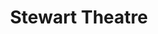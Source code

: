 ---
events:
- building: Stewart Theatre
  categories: stewart-theatre
  description: The university celebrated the 50th anniversary of the first four African
    American undergraduate students who had enrolled at NC State. Three of the four
    were honored at an event in Stewart Theatre.
  event_decade: '2000'
  event_id: '36'
  excerpt: The university celebrated the 50th anniversary of the first four African
    American undergraduate students who had enrolled at NC State. Three of the four
    were honored at an event in Stewart Theatre.
  image id (orig): funk_talleyStudentCenter
  image_caption: Talley Student Center
  image_id: funk_talleyStudentCenter
  image_link: https://d.lib.ncsu.edu/collections/catalog/funk_talleyStudentCenter
  start_date: 10/18/2006
  title: First Four Honored
  year: '2006'
- building: Stewart Theatre
  categories: stewart-theatre
  description: Yolanda King, Martin Luther King, Jr.'s daughter, addressed students
    in Stewart Theatre as part of the NCSU MLK Commemoration. King urged a crowd of
    more than 500 to shake off apathy and tackle social problems such as poverty,
    hunger and intolerance.
  event_decade: '2000'
  event_id: '101'
  excerpt: Yolanda King, Martin Luther King, Jr.'s daughter, addressed students in
    Stewart Theatre as part of the NCSU MLK Commemoration. King urged a crowd of more
    than 500 to shake off apathy and tackle social problems such as poverty, hunger
    and intolerance.
  iiif_crop: https://iiif.lib.ncsu.edu/iiif/technician-2003-01-17_0001/1791,2391,2199,2247/full/0/default.jpg
  image_type: Cropped IIIF Image
  start_date: 1/17/2003
  title: Yolanda King Speaks on Campus
  year: '2003'
lat: '35.783961'
layout: post
leafleticon: /demostite/assets/leaflet/img/graduate.svg
lng: '-78.671422'
order: 15
permalink: places/stewart-theatre/
place: stewart-theatre
route:
  code: Ok
  routes:
  - distance: 195.241
    duration: 138.493
    geometry:
      coordinates:
      - - -78.671598
        - 35.783878
      - - -78.671635
        - 35.783825
      - - -78.67186
        - 35.783909
      - - -78.671987
        - 35.783927
      - - -78.67206
        - 35.783941
      - - -78.672316
        - 35.784033
      - - -78.672371
        - 35.783947
      - - -78.672151
        - 35.783875
      - - -78.672086
        - 35.783858
      - - -78.67202
        - 35.783836
      - - -78.671698
        - 35.783727
      - - -78.671514
        - 35.783658
      - - -78.671377
        - 35.783604
      - - -78.671246
        - 35.783552
      type: LineString
    legs:
    - admins:
      - iso_3166_1: US
        iso_3166_1_alpha3: USA
      distance: 195.241
      duration: 138.493
      steps:
      - distance: 73
        driving_side: right
        duration: 52.408
        geometry:
          coordinates:
          - - -78.671598
            - 35.783878
          - - -78.671635
            - 35.783825
          - - -78.67186
            - 35.783909
          - - -78.671987
            - 35.783927
          - - -78.67206
            - 35.783941
          - - -78.672316
            - 35.784033
          type: LineString
        intersections:
        - admin_index: 0
          bearings:
          - 216
          duration: 33.803
          entry:
          - true
          geometry_index: 0
          is_urban: true
          location:
          - -78.671598
          - 35.783878
          mapbox_streets_v8:
            class: service
          out: 0
          weight: 33.803
        - admin_index: 0
          bearings:
          - 103
          - 294
          entry:
          - false
          - true
          geometry_index: 4
          in: 0
          is_urban: true
          location:
          - -78.67206
          - 35.783941
          mapbox_streets_v8:
            class: service
          out: 1
          turn_duration: 1
          turn_weight: 1
        maneuver:
          bearing_after: 216
          bearing_before: 0
          instruction: Walk southwest on the walkway.
          location:
          - -78.671598
          - 35.783878
          type: depart
        mode: walking
        name: ''
        weight: 52.408
      - distance: 11
        driving_side: right
        duration: 7.746
        geometry:
          coordinates:
          - - -78.672316
            - 35.784033
          - - -78.672371
            - 35.783947
          type: LineString
        intersections:
        - admin_index: 0
          bearings:
          - 114
          - 207
          entry:
          - false
          - true
          geometry_index: 5
          in: 0
          is_urban: true
          location:
          - -78.672316
          - 35.784033
          mapbox_streets_v8:
            class: service
          out: 1
        maneuver:
          bearing_after: 207
          bearing_before: 294
          instruction: Turn left onto the walkway.
          location:
          - -78.672316
          - 35.784033
          modifier: left
          type: turn
        mode: walking
        name: ''
        weight: 7.746
      - distance: 111.241
        driving_side: right
        duration: 78.339
        geometry:
          coordinates:
          - - -78.672371
            - 35.783947
          - - -78.672151
            - 35.783875
          - - -78.672086
            - 35.783858
          - - -78.67202
            - 35.783836
          - - -78.671698
            - 35.783727
          - - -78.671514
            - 35.783658
          - - -78.671377
            - 35.783604
          - - -78.671246
            - 35.783552
          type: LineString
        intersections:
        - admin_index: 0
          bearings:
          - 27
          - 112
          duration: 19.718
          entry:
          - false
          - true
          geometry_index: 6
          in: 0
          is_urban: true
          location:
          - -78.672371
          - 35.783947
          mapbox_streets_v8:
            class: tertiary
          out: 1
          turn_weight: 5
          weight: 24.718
        - admin_index: 0
          bearings:
          - 113
          - 291
          entry:
          - true
          - false
          geometry_index: 8
          in: 1
          is_urban: true
          location:
          - -78.672086
          - 35.783858
          mapbox_streets_v8:
            class: tertiary
          out: 0
        maneuver:
          bearing_after: 112
          bearing_before: 207
          instruction: Turn left onto Cates Avenue.
          location:
          - -78.672371
          - 35.783947
          modifier: left
          type: turn
        mode: walking
        name: Cates Avenue
        weight: 83.339
      - distance: 0
        driving_side: right
        duration: 0
        geometry:
          coordinates:
          - - -78.671246
            - 35.783552
          - - -78.671246
            - 35.783552
          type: LineString
        intersections:
        - admin_index: 0
          bearings:
          - 296
          entry:
          - true
          geometry_index: 13
          in: 0
          location:
          - -78.671246
          - 35.783552
        maneuver:
          bearing_after: 0
          bearing_before: 116
          instruction: Your destination is on the left.
          location:
          - -78.671246
          - 35.783552
          modifier: left
          type: arrive
        mode: walking
        name: Cates Avenue
        weight: 0
      summary: Cates Avenue
      weight: 143.493
    weight: 143.493
    weight_name: pedestrian
  waypoints:
  - distance: 18.384
    location:
    - -78.671598
    - 35.783878
    name: ''
  - distance: 30.538
    location:
    - -78.671246
    - 35.783552
    name: Cates Avenue
title: Stewart Theatre

---